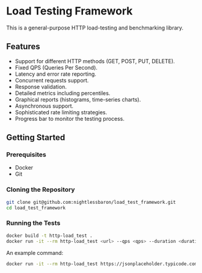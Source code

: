 # Load Testing Framework

This is a general-purpose HTTP load-testing and benchmarking library.

## Features

- Support for different HTTP methods (GET, POST, PUT, DELETE).
- Fixed QPS (Queries Per Second).
- Latency and error rate reporting.
- Concurrent requests support.
- Response validation.
- Detailed metrics including percentiles.
- Graphical reports (histograms, time-series charts).
- Asynchronous support.
- Sophisticated rate limiting strategies.
- Progress bar to monitor the testing process.

## Getting Started

### Prerequisites

- Docker
- Git

### Cloning the Repository

```sh
git clone git@github.com:nightlessbaron/load_test_framework.git
cd load_test_framework
```

### Running the Tests

```sh
docker build -t http-load_test .
docker run -it --rm http-load_test <url> --qps <qps> --duration <duration> --concurrency <concurrency> --timeout <timeout> --method <method> --expected_status <status_code> --output test_report.json
```

An example command:
```sh
docker run -it --rm http-load_test https://jsonplaceholder.typicode.com/posts/1 --qps 10 --duration 10 --concurrency 10 --timeout 5 --method GET --expected_status 201 --output test_report.json
```